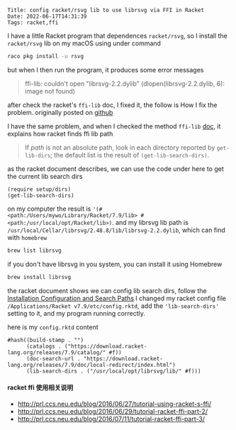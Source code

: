     Title: config racket/rsvg lib to use librsvg via FFI in Racket
    Date: 2022-06-17T14:31:39
    Tags: racket,ffi


I have a little Racket program that dependences `racket/rsvg`, so I install the `racket/rsvg` lib on my macOS using under command

```bash
raco pkg install -u rsvg
```

but when I then run the program, it produces some error messages

> ffi-lib: couldn't open "librsvg-2.2.dylib" (dlopen(librsvg-2.2.dylib, 6): image not found)

after check the racket's `ffi-lib` doc, I fixed it, the follow is How I fix the problem. originally posted on [github](https://github.com/takikawa/racket-rsvg/issues/7#issuecomment-729429563)

I have the same problem, and when I checked the method `ffi-lib` [doc](https://docs.racket-lang.org/foreign/Loading_Foreign_Libraries.html#%28def._%28%28lib._ffi%2Funsafe..rkt%29._ffi-lib%29%29), it explains how racket finds ffi lib path

> If *path* is not an absolute path, look in each directory reported by `get-lib-dirs`; the default list is the result of `(get-lib-search-dirs)`.

as the racket document describes, we can use the code under here to get the current lib search dirs

```racket
(require setup/dirs)
(get-lib-search-dirs)
```

on my computer the result is `'(#<path:/Users/mywo/Library/Racket/7.9/lib> #<path:/usr/local/opt/Racket/lib>)`. and my librsvg lib path is `/usr/local/Cellar/librsvg/2.48.8/lib/librsvg-2.2.dylib`, which can find with `homebrew`

```bash
brew list librsvg
```

if you don't have librsvg in you system, you can install it using Homebrew

```bash
brew install librsvg
```

the racket document shows we can config lib search dirs, follow the [Installation Configuration and Search Paths](https://docs.racket-lang.org/raco/config-file.html) I changed my racket config file `/Applications/Racket v7.9/etc/config.rktd`, add the `'lib-search-dirs'` setting to it, and my program running correctly.

here is my `config.rktd` content

```racket
#hash((build-stamp . "")
      (catalogs . ("https://download.racket-lang.org/releases/7.9/catalog/" #f))
      (doc-search-url . "https://download.racket-lang.org/releases/7.9/doc/local-redirect/index.html")
      (lib-search-dirs . ("/usr/local/opt/librsvg/lib/" #f)))
```

#### racket ffi 使用相关说明

- http://prl.ccs.neu.edu/blog/2016/06/27/tutorial-using-racket-s-ffi/
- http://prl.ccs.neu.edu/blog/2016/06/29/tutorial-racket-ffi-part-2/
- http://prl.ccs.neu.edu/blog/2016/07/11/tutorial-racket-ffi-part-3/
